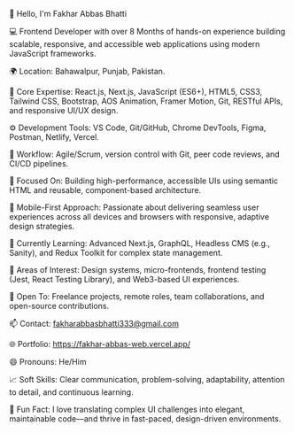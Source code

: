 👋 Hello, I'm Fakhar Abbas Bhatti

💻 Frontend Developer with over 8 Months of hands-on experience building scalable, responsive, and accessible web applications using modern JavaScript frameworks.

🌍 Location: Bahawalpur, Punjab, Pakistan.

🧠 Core Expertise: React.js, Next.js, JavaScript (ES6+), HTML5, CSS3, Tailwind CSS, Bootstrap, AOS Animation, Framer Motion, Git, RESTful APIs, and responsive UI/UX design.

⚙️ Development Tools: VS Code, Git/GitHub, Chrome DevTools, Figma, Postman, Netlify, Vercel.

🔄 Workflow: Agile/Scrum, version control with Git, peer code reviews, and CI/CD pipelines.

🎯 Focused On: Building high-performance, accessible UIs using semantic HTML and reusable, component-based architecture.

📱 Mobile-First Approach: Passionate about delivering seamless user experiences across all devices and browsers with responsive, adaptive design strategies.

🌱 Currently Learning: Advanced Next.js, GraphQL, Headless CMS (e.g., Sanity), and Redux Toolkit for complex state management.

👀 Areas of Interest: Design systems, micro-frontends, frontend testing (Jest, React Testing Library), and Web3-based UI experiences.

🤝 Open To: Freelance projects, remote roles, team collaborations, and open-source contributions.

📫 Contact: fakharabbasbhatti333@gmail.com

🌐 Portfolio: https://fakhar-abbas-web.vercel.app/

😄 Pronouns: He/Him

📈 Soft Skills: Clear communication, problem-solving, adaptability, attention to detail, and continuous learning.

🧩 Fun Fact: I love translating complex UI challenges into elegant, maintainable code—and thrive in fast-paced, design-driven environments.
